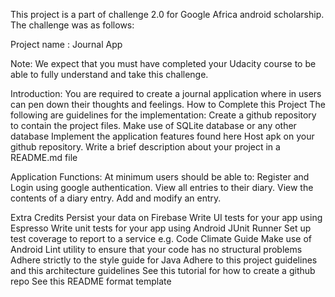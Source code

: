 
This project is a part of challenge 2.0 for Google Africa android scholarship. The challenge was as follows:

Project name : Journal App

Note: We expect that you must have completed your Udacity course to be able to fully understand and take this challenge.

Introduction:
You are required to create a journal application where in users can pen down their thoughts and feelings. 
How to Complete this Project
 The following are guidelines for the implementation:
  Create a github repository to contain the project files. 
  Make use of SQLite database or any other database
  Implement the application features found here
  Host apk on your github repository.
  Write  a brief description about your project in a README.md file
 
Application Functions:
  At minimum users should be able to:
  Register and Login using google authentication.
  View all entries to their diary.
  View the contents of a diary entry.
  Add and modify an entry.

Extra Credits
  Persist your data on Firebase
  Write UI tests for your app using Espresso 
  Write unit tests for your app using Android JUnit Runner
  Set up test coverage to report to a service e.g. Code Climate
Guide
  Make use of Android Lint utility to ensure that your code has no structural problems
  Adhere strictly to the style guide for Java
  Adhere to this project guidelines and this architecture guidelines
  See this tutorial for  how to create a github repo
  See this README format template
